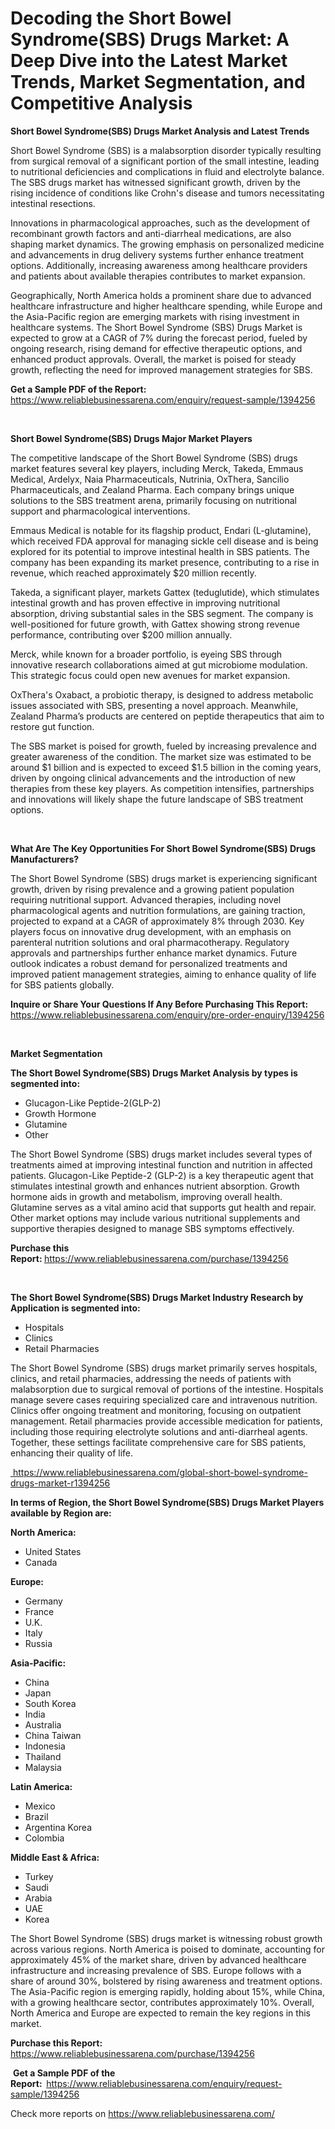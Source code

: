 <p><h1>Decoding the Short Bowel Syndrome(SBS) Drugs Market: A Deep Dive into the Latest Market Trends, Market Segmentation, and Competitive Analysis</h1></p><p><strong>Short Bowel Syndrome(SBS) Drugs Market Analysis and Latest Trends</strong></p>
<p><p>Short Bowel Syndrome (SBS) is a malabsorption disorder typically resulting from surgical removal of a significant portion of the small intestine, leading to nutritional deficiencies and complications in fluid and electrolyte balance. The SBS drugs market has witnessed significant growth, driven by the rising incidence of conditions like Crohn's disease and tumors necessitating intestinal resections. </p><p>Innovations in pharmacological approaches, such as the development of recombinant growth factors and anti-diarrheal medications, are also shaping market dynamics. The growing emphasis on personalized medicine and advancements in drug delivery systems further enhance treatment options. Additionally, increasing awareness among healthcare providers and patients about available therapies contributes to market expansion. </p><p>Geographically, North America holds a prominent share due to advanced healthcare infrastructure and higher healthcare spending, while Europe and the Asia-Pacific region are emerging markets with rising investment in healthcare systems. The Short Bowel Syndrome (SBS) Drugs Market is expected to grow at a CAGR of 7% during the forecast period, fueled by ongoing research, rising demand for effective therapeutic options, and enhanced product approvals. Overall, the market is poised for steady growth, reflecting the need for improved management strategies for SBS.</p></p>
<p><strong>Get a Sample PDF of the Report:&nbsp;</strong> <a href="https://www.reliablebusinessarena.com/enquiry/request-sample/1394256?utm_campaign=2488&utm_medium=2&utm_source=Github&utm_content=ia&utm_term=22032025&utm_id=short-bowel-syndromesbs-drugs">https://www.reliablebusinessarena.com/enquiry/request-sample/1394256</a></p>
<p>&nbsp;</p>
<p><strong>Short Bowel Syndrome(SBS) Drugs Major Market Players</strong></p>
<p><p>The competitive landscape of the Short Bowel Syndrome (SBS) drugs market features several key players, including Merck, Takeda, Emmaus Medical, Ardelyx, Naia Pharmaceuticals, Nutrinia, OxThera, Sancilio Pharmaceuticals, and Zealand Pharma. Each company brings unique solutions to the SBS treatment arena, primarily focusing on nutritional support and pharmacological interventions.</p><p>Emmaus Medical is notable for its flagship product, Endari (L-glutamine), which received FDA approval for managing sickle cell disease and is being explored for its potential to improve intestinal health in SBS patients. The company has been expanding its market presence, contributing to a rise in revenue, which reached approximately $20 million recently.</p><p>Takeda, a significant player, markets Gattex (teduglutide), which stimulates intestinal growth and has proven effective in improving nutritional absorption, driving substantial sales in the SBS segment. The company is well-positioned for future growth, with Gattex showing strong revenue performance, contributing over $200 million annually.</p><p>Merck, while known for a broader portfolio, is eyeing SBS through innovative research collaborations aimed at gut microbiome modulation. This strategic focus could open new avenues for market expansion.</p><p>OxThera's Oxabact, a probiotic therapy, is designed to address metabolic issues associated with SBS, presenting a novel approach. Meanwhile, Zealand Pharma’s products are centered on peptide therapeutics that aim to restore gut function.</p><p>The SBS market is poised for growth, fueled by increasing prevalence and greater awareness of the condition. The market size was estimated to be around $1 billion and is expected to exceed $1.5 billion in the coming years, driven by ongoing clinical advancements and the introduction of new therapies from these key players. As competition intensifies, partnerships and innovations will likely shape the future landscape of SBS treatment options.</p></p>
<p>&nbsp;</p>
<p><strong>What Are The Key Opportunities For Short Bowel Syndrome(SBS) Drugs Manufacturers?</strong></p>
<p><p>The Short Bowel Syndrome (SBS) drugs market is experiencing significant growth, driven by rising prevalence and a growing patient population requiring nutritional support. Advanced therapies, including novel pharmacological agents and nutrition formulations, are gaining traction, projected to expand at a CAGR of approximately 8% through 2030. Key players focus on innovative drug development, with an emphasis on parenteral nutrition solutions and oral pharmacotherapy. Regulatory approvals and partnerships further enhance market dynamics. Future outlook indicates a robust demand for personalized treatments and improved patient management strategies, aiming to enhance quality of life for SBS patients globally.</p></p>
<p><strong>Inquire or Share Your Questions If Any Before Purchasing This Report:</strong> <a href="https://www.reliablebusinessarena.com/enquiry/pre-order-enquiry/1394256?utm_campaign=2488&utm_medium=2&utm_source=Github&utm_content=ia&utm_term=22032025&utm_id=short-bowel-syndromesbs-drugs">https://www.reliablebusinessarena.com/enquiry/pre-order-enquiry/1394256</a></p>
<p>&nbsp;</p>
<p><strong>Market Segmentation</strong></p>
<p><strong>The Short Bowel Syndrome(SBS) Drugs Market Analysis by types is segmented into:</strong></p>
<p><ul><li>Glucagon-Like Peptide-2(GLP-2)</li><li>Growth Hormone</li><li>Glutamine</li><li>Other</li></ul></p>
<p><p>The Short Bowel Syndrome (SBS) drugs market includes several types of treatments aimed at improving intestinal function and nutrition in affected patients. Glucagon-Like Peptide-2 (GLP-2) is a key therapeutic agent that stimulates intestinal growth and enhances nutrient absorption. Growth hormone aids in growth and metabolism, improving overall health. Glutamine serves as a vital amino acid that supports gut health and repair. Other market options may include various nutritional supplements and supportive therapies designed to manage SBS symptoms effectively.</p></p>
<p><strong>Purchase this Report:&nbsp;</strong><a href="https://www.reliablebusinessarena.com/purchase/1394256?utm_campaign=2488&utm_medium=2&utm_source=Github&utm_content=ia&utm_term=22032025&utm_id=short-bowel-syndromesbs-drugs">https://www.reliablebusinessarena.com/purchase/1394256</a></p>
<p>&nbsp;</p>
<p><strong>The Short Bowel Syndrome(SBS) Drugs Market Industry Research by Application is segmented into:</strong></p>
<p><ul><li>Hospitals</li><li>Clinics</li><li>Retail Pharmacies</li></ul></p>
<p><p>The Short Bowel Syndrome (SBS) drugs market primarily serves hospitals, clinics, and retail pharmacies, addressing the needs of patients with malabsorption due to surgical removal of portions of the intestine. Hospitals manage severe cases requiring specialized care and intravenous nutrition. Clinics offer ongoing treatment and monitoring, focusing on outpatient management. Retail pharmacies provide accessible medication for patients, including those requiring electrolyte solutions and anti-diarrheal agents. Together, these settings facilitate comprehensive care for SBS patients, enhancing their quality of life.</p></p>
<p><a href="https://www.reliablebusinessarena.com/global-short-bowel-syndrome-drugs-market-r1394256?utm_campaign=2488&utm_medium=2&utm_source=Github&utm_content=ia&utm_term=22032025&utm_id=short-bowel-syndromesbs-drugs">&nbsp;https://www.reliablebusinessarena.com/global-short-bowel-syndrome-drugs-market-r1394256</a></p>
<p><strong>In terms of Region, the Short Bowel Syndrome(SBS) Drugs Market Players available by Region are:</strong></p>
<p>
    <p> <strong> North America: </strong>
        <ul>
            <li>United States</li>
            <li>Canada</li>
        </ul>
        </p> 
    <p> <strong> Europe: </strong>
        <ul>
            <li>Germany</li>
            <li>France</li>
            <li>U.K.</li>
            <li>Italy</li>
            <li>Russia</li>
        </ul>
        </p> 
    <p> <strong> Asia-Pacific: </strong>
        <ul>
            <li>China</li>
            <li>Japan</li>
            <li>South Korea</li>
            <li>India</li>
            <li>Australia</li>
            <li>China Taiwan</li>
            <li>Indonesia</li>
            <li>Thailand</li>
            <li>Malaysia</li>
        </ul>
        </p> 
    <p> <strong> Latin America: </strong>
        <ul>
            <li>Mexico</li>
            <li>Brazil</li>
            <li>Argentina Korea</li>
            <li>Colombia</li>
        </ul>
        </p> 
    <p> <strong> Middle East & Africa: </strong>
        <ul>
            <li>Turkey</li>
            <li>Saudi</li>
            <li>Arabia</li>
            <li>UAE</li>
            <li>Korea</li>
        </ul>
    </p>
    </p>
<p><p>The Short Bowel Syndrome (SBS) drugs market is witnessing robust growth across various regions. North America is poised to dominate, accounting for approximately 45% of the market share, driven by advanced healthcare infrastructure and increasing prevalence of SBS. Europe follows with a share of around 30%, bolstered by rising awareness and treatment options. The Asia-Pacific region is emerging rapidly, holding about 15%, while China, with a growing healthcare sector, contributes approximately 10%. Overall, North America and Europe are expected to remain the key regions in this market.</p></p>
<p><strong>Purchase this Report: </strong><a href="https://www.reliablebusinessarena.com/purchase/1394256?utm_campaign=2488&utm_medium=2&utm_source=Github&utm_content=ia&utm_term=22032025&utm_id=short-bowel-syndromesbs-drugs">https://www.reliablebusinessarena.com/purchase/1394256</a></p>
<p>&nbsp;<strong>Get a Sample PDF of the Report:&nbsp;&nbsp;</strong><a href="https://www.reliablebusinessarena.com/enquiry/request-sample/1394256?utm_campaign=2488&utm_medium=2&utm_source=Github&utm_content=ia&utm_term=22032025&utm_id=short-bowel-syndromesbs-drugs">https://www.reliablebusinessarena.com/enquiry/request-sample/1394256</a></p>
<p><strong></strong></p>
<p>Check more reports on <a href="https://www.reliablebusinessarena.com/?utm_campaign=2488&utm_medium=2&utm_source=Github&utm_content=ia&utm_term=22032025&utm_id=short-bowel-syndromesbs-drugs">https://www.reliablebusinessarena.com/</a></p>